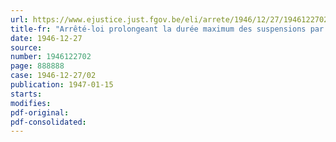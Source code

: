 ```yaml
---
url: https://www.ejustice.just.fgov.be/eli/arrete/1946/12/27/1946122702/justel
title-fr: "Arrêté-loi prolongeant la durée maximum des suspensions par mesure d'ordre visées à l'article 1er de l'arrêté-loi du 8 mai 1944 et à l'article 2 de l'arrêté-loi du 24 août 1944, complétés par la loi du 10 mars 1945"
date: 1946-12-27
source:
number: 1946122702
page: 888888
case: 1946-12-27/02
publication: 1947-01-15
starts:
modifies:
pdf-original:
pdf-consolidated:
---
```


